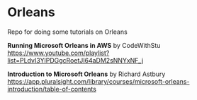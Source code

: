 # Orleans
Repo for doing some tutorials on Orleans


**Running Microsoft Orleans in AWS** by CodeWithStu
https://www.youtube.com/playlist?list=PLdvI3YlPDGgcRoetJI64aDM2sNNYxNF_j


**Introduction to Microsoft Orleans**
by Richard Astbury
https://app.pluralsight.com/library/courses/microsoft-orleans-introduction/table-of-contents
